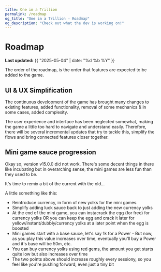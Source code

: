 ```yaml
---
title: One in a Trillion
permalink: /roadmap
og_title: "One in a Trillion - Roadmap"
og_description: "Check out what the dev is working on!"
---
```



# Roadmap
**Last updated:** {{ "2025-05-04" | date: "%d %b %Y" }}

The order of the roadmap, is the order that features are expected to be added to the game.

## UI & UX Simplification
The continuous development of the game has brought many changes to existing features, added functionality, removal of some mechanics & in some cases, added complexity. 

The user experience and interface has been neglected somewhat, making the game a little too hard to navigate and understand easily. Therefore, there will be several incremental updates that try to tackle this, simplify the flows and bring connected features closer together.


## Mini game sauce progression
Okay so, version v15.0.0 did not work. There's some decent things in there like incubating but in overarching sense, the mini games are less fun than they used to be. 

It's time to remix a bit of the current with the old...

A little something like this:
- Reintroduce currency, in form of new yolks for the mini games
- Simplify adding luck sauce back to just adding the new currency yolks
- At the end of the mini game, you can instacrack the egg (for free) for currency yolks OR you can keep the egg and crack it later for yellow/instant/dubbly/currency yolks at a later point when the egg is boosted
- Mini games start with a base sauce, let's say 1k for a Power - But now, as you play this value increases over time, eventually you'll buy a Power and it's base will be 50m, etc.
- You can buy currency yolks using red gems, the amount you get starts quite low but also increases over time
- The two points above should increase roughly every sessiony, so you feel like you're pushing forward, even just a tiny bit
